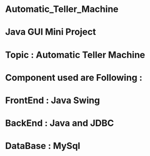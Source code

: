 # Automatic_Teller_Machine
# Java GUI Mini Project
# Topic : Automatic Teller Machine



# Component used are Following : 
# FrontEnd : Java Swing 
# BackEnd : Java and JDBC 
# DataBase : MySql 

